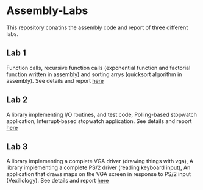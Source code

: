 # Assembly-Labs

This repository conatins the assembly code and report of three different labs.

## Lab 1
Function calls, recursive function calls (exponential function and factorial function written in assembly) and sorting arrys (quicksort algorithm in assembly). See details and report [here]()

## Lab 2
A library implementing I/O routines, and test code, Polling-based stopwatch application, Interrupt-based stopwatch application. See details and report [here]()

## Lab 3
A library implementing a complete VGA driver (drawing things with vga), A library implementing a complete PS/2 driver (reading keyboard input), An application that draws maps on the VGA screen in response to PS/2 input (Vexillology). See details and report [here]()
